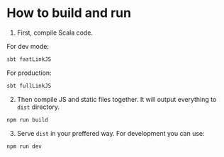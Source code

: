 # How to build and run

1. First, compile Scala code.

For dev mode:
```bash
sbt fastLinkJS
```

For production:
```bash
sbt fullLinkJS
```

2. Then compile JS and static files together. It will output everything to `dist` directory.
```bash
npm run build
```

3. Serve `dist` in your preffered way. For development you can use:
```bash
npm run dev
```
